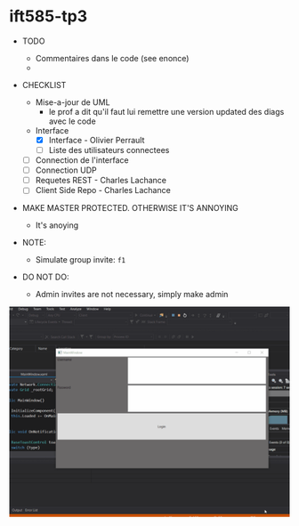 # ift585-tp3

* TODO
	* Commentaires dans le code (see enonce)
	* 

* CHECKLIST
	* Mise-a-jour de UML
		* le prof a dit qu'il faut lui remettre une version updated des diags avec le code
	* Interface
		* [x] Interface - Olivier Perrault
		* [ ] Liste des utilisateurs connectees
	* [ ] Connection de l'interface
	* [ ] Connection UDP
	* [ ] Requetes REST - Charles Lachance
	* [ ] Client Side Repo - Charles Lachance

* MAKE MASTER PROTECTED. OTHERWISE IT'S ANNOYING
	* It's anoying
	
* NOTE:
    * Simulate group invite: `f1`

* DO NOT DO:    
    * Admin invites are not necessary, simply make admin
	
![](animation-roll.gif)

